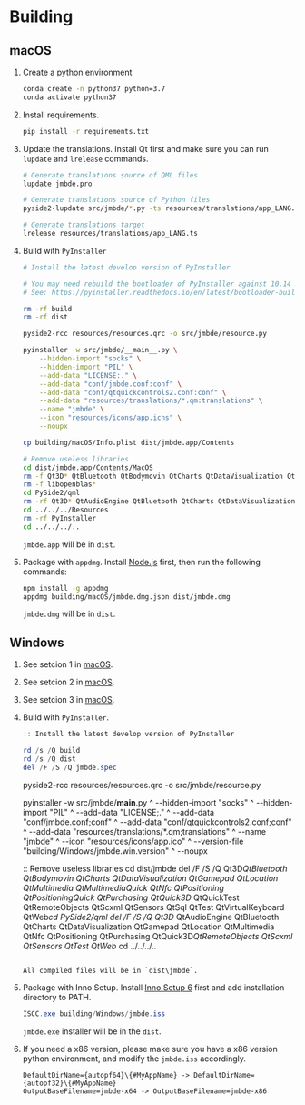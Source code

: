 # Building

## macOS

1. Create a python environment

   ```bash
   conda create -n python37 python=3.7
   conda activate python37
   ```

2. Install requirements.

   ```bash
   pip install -r requirements.txt
   ```

3. Update the translations. Install Qt first and make sure you can run `lupdate` and `lrelease` commands.

   ```bash
   # Generate translations source of QML files
   lupdate jmbde.pro

   # Generate translations source of Python files
   pyside2-lupdate src/jmbde/*.py -ts resources/translations/app_LANG.ts

   # Generate translations target
   lrelease resources/translations/app_LANG.ts
   ```

4. Build with `PyInstaller`

   ```bash
   # Install the latest develop version of PyInstaller

   # You may need rebuild the bootloader of PyInstaller against 10.14 SDK to fully support dark theme
   # See: https://pyinstaller.readthedocs.io/en/latest/bootloader-building.html

   rm -rf build
   rm -rf dist

   pyside2-rcc resources/resources.qrc -o src/jmbde/resource.py

   pyinstaller -w src/jmbde/__main__.py \
       --hidden-import "socks" \
       --hidden-import "PIL" \
       --add-data "LICENSE:." \
       --add-data "conf/jmbde.conf:conf" \
       --add-data "conf/qtquickcontrols2.conf:conf" \
       --add-data "resources/translations/*.qm:translations" \
       --name "jmbde" \
       --icon "resources/icons/app.icns" \
       --noupx

   cp building/macOS/Info.plist dist/jmbde.app/Contents

   # Remove useless libraries
   cd dist/jmbde.app/Contents/MacOS
   rm -f Qt3D* QtBluetooth QtBodymovin QtCharts QtDataVisualization QtGamepad QtLocation QtMultimedia QtMultimediaQuick QtNfc QtPositioning QtPositioningQuick QtPurchasing QtQuick3D* QtQuickTest QtRemoteObjects QtScxml QtSensors QtSql QtTest QtVirtualKeyboard QtWeb*
   rm -f libopenblas*
   cd PySide2/qml
   rm -rf Qt3D* QtAudioEngine QtBluetooth QtCharts QtDataVisualization QtGamepad QtLocation QtMultimedia QtNfc QtPositioning QtPurchasing QtQuick3D* QtRemoteObjects QtScxml QtSensors QtTest QtWeb*
   cd ../../../Resources
   rm -rf PyInstaller
   cd ../../../..
   ```

   `jmbde.app` will be in `dist`.

5. Package with `appdmg`. Install [Node.js](https://nodejs.org) first, then run the following commands:

   ```bash
   npm install -g appdmg
   appdmg building/macOS/jmbde.dmg.json dist/jmbde.dmg
   ```

   `jmbde.dmg` will be in `dist`.

## Windows

1. See setcion 1 in [macOS](#macos).
2. See setcion 2 in [macOS](#macos).
3. See setcion 3 in [macOS](#macos).
4. Build with `PyInstaller`.

   ```powershell
   :: Install the latest develop version of PyInstaller

   rd /s /Q build
   rd /s /Q dist
   del /F /S /Q jmbde.spec
   ```

   pyside2-rcc resources/resources.qrc -o src/jmbde/resource.py

   pyinstaller -w src/jmbde/**main**.py ^ --hidden-import "socks" ^ --hidden-import "PIL" ^ --add-data "LICENSE;." ^ --add-data "conf/jmbde.conf;conf" ^ --add-data "conf/qtquickcontrols2.conf;conf" ^ --add-data "resources/translations/\*.qm;translations"
   ^ --name "jmbde" ^ --icon "resources/icons/app.ico" ^ --version-file "building/Windows/jmbde.win.version" ^ --noupx

   :: Remove useless libraries cd dist/jmbde del /F /S /Q Qt3D*QtBluetooth QtBodymovin QtCharts QtDataVisualization QtGamepad QtLocation QtMultimedia QtMultimediaQuick QtNfc QtPositioning QtPositioningQuick QtPurchasing QtQuick3D* QtQuickTest
   QtRemoteObjects QtScxml QtSensors QtSql QtTest QtVirtualKeyboard QtWeb*cd PySide2/qml del /F /S /Q Qt3D* QtAudioEngine QtBluetooth QtCharts QtDataVisualization QtGamepad QtLocation QtMultimedia QtNfc QtPositioning QtPurchasing QtQuick3D*QtRemoteObjects
   QtScxml QtSensors QtTest QtWeb* cd ../../../..

   ```

   All compiled files will be in `dist\jmbde`.
   ```

5. Package with Inno Setup. Install [Inno Setup 6](http://www.jrsoftware.org/isinfo.php) first and add installation directory to PATH.

   ```powershell
   ISCC.exe building/Windows/jmbde.iss
   ```

   `jmbde.exe` installer will be in the `dist`.

6. If you need a x86 version, please make sure you have a x86 version python environment, and modify the `jmbde.iss` accordingly.

   ```text
   DefaultDirName={autopf64}\{#MyAppName} -> DefaultDirName={autopf32}\{#MyAppName}
   OutputBaseFilename=jmbde-x64 -> OutputBaseFilename=jmbde-x86
   ```
